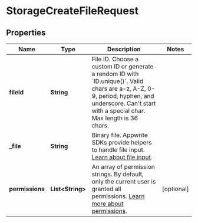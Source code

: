 

# StorageCreateFileRequest


## Properties

| Name | Type | Description | Notes |
|------------ | ------------- | ------------- | -------------|
|**fileId** | **String** | File ID. Choose a custom ID or generate a random ID with &#x60;ID.unique()&#x60;. Valid chars are a-z, A-Z, 0-9, period, hyphen, and underscore. Can&#39;t start with a special char. Max length is 36 chars. |  |
|**_file** | **String** | Binary file. Appwrite SDKs provide helpers to handle file input. [Learn about file input](https://appwrite.io/docs/storage#file-input). |  |
|**permissions** | **List&lt;String&gt;** | An array of permission strings. By default, only the current user is granted all permissions. [Learn more about permissions](https://appwrite.io/docs/permissions). |  [optional] |



